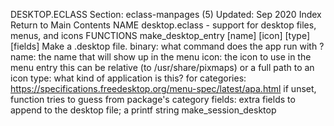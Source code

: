 DESKTOP.ECLASS
Section: eclass-manpages (5)
Updated: Sep 2020
Index Return to Main Contents
NAME
desktop.eclass - support for desktop files, menus, and icons
FUNCTIONS
make_desktop_entry <command> [name] [icon] [type] [fields]
Make a .desktop file.
binary:   what command does the app run with ?
name:     the name that will show up in the menu
icon:     the icon to use in the menu entry
          this can be relative (to /usr/share/pixmaps) or
          a full path to an icon
type:     what kind of application is this?
          for categories:
          https://specifications.freedesktop.org/menu-spec/latest/apa.html
          if unset, function tries to guess from package's category
fields: extra fields to append to the desktop file; a printf string
make_session_desktop <title> <command> [command args...]
Make a GDM/KDM Session file. The title is the file to execute to start the Window Manager. The command is the name of the Window Manager.
You can set the name of the file via the ${wm} variable.

domenu <menus>
Install the list of .desktop menu files into the appropriate directory (/usr/share/applications).
newmenu <menu> <newname>
Like all other new* functions, install the specified menu as newname.
doicon [options] <icons>
Install icon into the icon directory /usr/share/icons or into /usr/share/pixmaps if "--size" is not set. This is useful in conjunction with creating desktop/menu files.
 options:
 -s, --size
   !!! must specify to install into /usr/share/icons/... !!!
   size of the icon, like 48 or 48x48
   supported icon sizes are:
   16 22 24 32 36 48 64 72 96 128 192 256 512 scalable
 -c, --context
   defaults to "apps"
 -t, --theme
   defaults to "hicolor"

icons: list of icons

example 1: doicon foobar.png fuqbar.svg suckbar.png
results in: insinto /usr/share/pixmaps
            doins foobar.png fuqbar.svg suckbar.png

example 2: doicon -s 48 foobar.png fuqbar.png blobbar.png
results in: insinto /usr/share/icons/hicolor/48x48/apps
            doins foobar.png fuqbar.png blobbar.png
newicon [options] <icon> <newname>
Like doicon, install the specified icon as newname.
example 1: newicon foobar.png NEWNAME.png
results in: insinto /usr/share/pixmaps
            newins foobar.png NEWNAME.png

example 2: newicon -s 48 foobar.png NEWNAME.png
results in: insinto /usr/share/icons/hicolor/48x48/apps
            newins foobar.png NEWNAME.png
MAINTAINERS
base-system@gentoo.org
REPORTING BUGS
Please report bugs via https://bugs.gentoo.org/
FILES
desktop.eclass
SEE ALSO
ebuild(5)
https://gitweb.gentoo.org/repo/gentoo.git/log/eclass/desktop.eclass
Index
NAME
FUNCTIONS
MAINTAINERS
REPORTING BUGS
FILES
SEE ALSO
This document was created by man2html, using the manual pages.
Time: 00:27:02 GMT, October 11, 2020